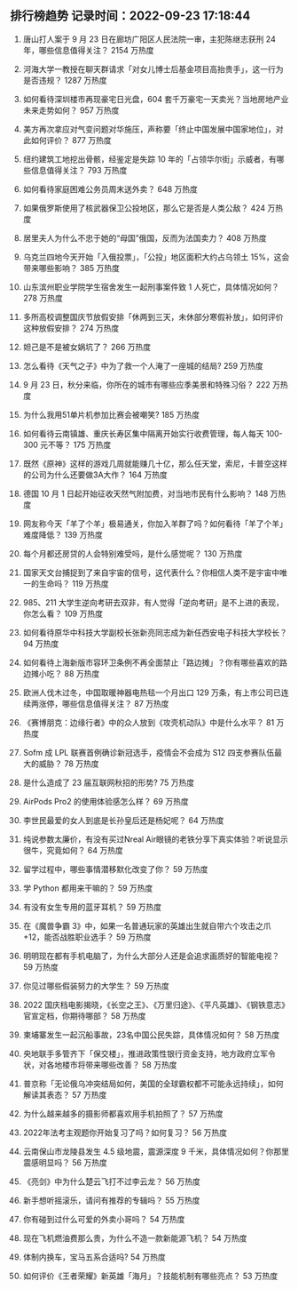 
## 排行榜趋势 记录时间：2022-09-23 17:18:44
  
  1. 唐山打人案于 9 月 23 日在廊坊广阳区人民法院一审，主犯陈继志获刑 24 年，哪些信息值得关注？ 2154 万热度
    
  2. 河海大学一教授在聊天群请求「对女儿博士后基金项目高抬贵手」，这一行为是否违规？ 1287 万热度
    
  3. 如何看待深圳楼市再现豪宅日光盘，604 套千万豪宅一天卖光？当地房地产业未来走势如何？ 957 万热度
    
  4. 美方再次拿应对气变问题对华施压，声称要「终止中国发展中国家地位」，对此如何评价？ 877 万热度
    
  5. 纽约建筑工地挖出骨骸，经鉴定是失踪 10 年的「占领华尔街」示威者，有哪些信息值得关注？ 793 万热度
    
  6. 如何看待家庭困难公务员周末送外卖？ 648 万热度
    
  7. 如果俄罗斯使用了核武器保卫公投地区，那么它是否是人类公敌？ 424 万热度
    
  8. 居里夫人为什么不忠于她的“母国”俄国，反而为法国卖力？ 408 万热度
    
  9. 乌克兰四地今天开始「入俄投票」，「公投」地区面积大约占乌领土 15%，这会带来哪些影响？ 385 万热度
    
  10. 山东滨州职业学院学生宿舍发生一起刑事案件致 1 人死亡，具体情况如何？ 278 万热度
    
  11. 多所高校调整国庆节放假安排「休两到三天，未休部分寒假补放」，如何评价这种放假安排？ 274 万热度
    
  12. 妲己是不是被女娲坑了？ 266 万热度
    
  13. 怎么看待《天气之子》中为了救一个人淹了一座城的结局? 259 万热度
    
  14. 9 月 23 日，秋分来临，你所在的城市有哪些应季美景和特殊习俗？ 222 万热度
    
  15. 为什么我用51单片机参加比赛会被嘲笑? 185 万热度
    
  16. 如何看待云南镇雄、重庆长寿区集中隔离开始实行收费管理，每人每天 100-300 元不等？ 175 万热度
    
  17. 既然《原神》这样的游戏几周就能赚几十亿，那么任天堂，索尼，卡普空这样的公司为什么还要做3A大作？ 164 万热度
    
  18. 德国 10 月 1 日起开始征收天然气附加费，对当地市民有什么影响？ 148 万热度
    
  19. 网友称今天「羊了个羊」极易通关，你加入羊群了吗？如何看待「羊了个羊」难度降低？ 139 万热度
    
  20. 每个月都还房贷的人会特别难受吗，是什么感觉呢？ 130 万热度
    
  21. 国家天文台捕捉到了来自宇宙的信号，这代表什么？你相信人类不是宇宙中唯一的生命吗？ 119 万热度
    
  22. 985、211 大学生逆向考研去双非，有人觉得「逆向考研」是不上进的表现，你怎么看？ 109 万热度
    
  23. 如何看待原华中科技大学副校长张新亮同志成为新任西安电子科技大学校长？ 94 万热度
    
  24. 如何看待上海新版市容环卫条例不再全面禁止「路边摊」？你有哪些喜欢的路边摊小吃？ 88 万热度
    
  25. 欧洲人伐木过冬，中国取暖神器电热毯一个月出口 129 万条，有上市公司已连续两涨停，哪些信息值得关注？ 87 万热度
    
  26. 《赛博朋克：边缘行者》中的众人放到《攻壳机动队》中是什么水平？ 81 万热度
    
  27. Sofm 成 LPL 联赛首例确诊新冠选手，疫情会不会成为 S12 四支参赛队伍最大的威胁？ 78 万热度
    
  28. 是什么造成了 23 届互联网秋招的形势? 75 万热度
    
  29. AirPods Pro2 的使用体验感怎么样？ 69 万热度
    
  30. 李世民最爱的女人到底是长孙皇后还是杨妃呢？ 64 万热度
    
  31. 纯说参数太廉价，有没有买过Nreal Air眼镜的老铁分享下真实体验？听说显示很牛，究竟如何？ 64 万热度
    
  32. 留学过程中，哪些事情潜移默化改变了你？ 59 万热度
    
  33. 学 Python 都用来干嘛的？ 59 万热度
    
  34. 有没有女生专用的蓝牙耳机？ 59 万热度
    
  35. 在《魔兽争霸 3》中，如果一名普通玩家的英雄出生就自带六个攻击之爪+12，能否战胜职业选手？ 59 万热度
    
  36. 明明现在都有手机电脑了，为什么大部分人还是会追求画质好的智能电视？ 59 万热度
    
  37. 你见过哪些假装努力的大学生？ 59 万热度
    
  38. 2022 国庆档电影揭晓，《长空之王》、《万里归途》、《平凡英雄》、《钢铁意志》官宣定档，你期待哪部？ 58 万热度
    
  39. 柬埔寨发生一起沉船事故，23名中国公民失踪，具体情况如何？ 58 万热度
    
  40. 央地联手多管齐下「保交楼」，推进政策性银行资金支持，地方政府立军令状，对各地楼市将带来哪些改善？ 58 万热度
    
  41. 普京称「无论俄乌冲突结局如何，美国的全球霸权都不可能永远持续」，如何解读其表态？ 57 万热度
    
  42. 为什么越来越多的摄影师都喜欢用手机拍照了？ 57 万热度
    
  43. 2022年法考主观题你开始复习了吗？如何复习？ 56 万热度
    
  44. 云南保山市龙陵县发生 4.5 级地震，震源深度 9 千米，具体情况如何？你那里震感明显吗？ 56 万热度
    
  45. 《亮剑》中为什么楚云飞打不过李云龙？ 56 万热度
    
  46. 新手想听摇滚乐，请问有推荐的专辑吗？ 55 万热度
    
  47. 你有碰到过什么可爱的外卖小哥吗？ 54 万热度
    
  48. 现在飞机燃油费那么贵，为什么不造一款新能源飞机？ 54 万热度
    
  49. 体制内换车，宝马五系合适吗? 54 万热度
    
  50. 如何评价《王者荣耀》新英雄「海月」？技能机制有哪些亮点？ 53 万热度
    